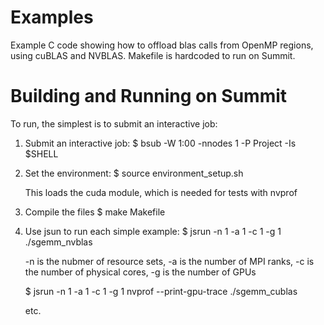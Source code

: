 # Examples
Example C code showing how to offload blas calls from OpenMP regions,
using cuBLAS and NVBLAS.
Makefile is hardcoded to run on Summit.

# Building and Running on Summit

 To run, the simplest is to submit an interactive job:

 1. Submit an interactive job:
    $ bsub -W 1:00 -nnodes 1 -P Project -Is $SHELL

 2. Set the environment:
    $ source environment_setup.sh

    This loads the cuda module, which is needed for tests
    with nvprof

 3. Compile the files
    $ make Makefile

 4. Use jsun to run each simple example:
    $ jsrun -n 1 -a 1 -c 1 -g 1 ./sgemm_nvblas

       -n is the nubmer of resource sets,
       -a is the number of MPI ranks,
       -c is the number of physical cores,
       -g is the number of GPUs

    $ jsrun -n 1 -a 1 -c 1 -g 1 nvprof --print-gpu-trace ./sgemm_cublas

     etc.
